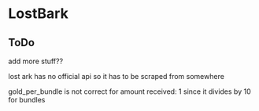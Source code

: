 # LostBark

## ToDo
add more stuff?? 

lost ark has no official api so it has to be scraped from somewhere

gold_per_bundle is not correct for amount received: 1 since it divides by 10 for bundles
